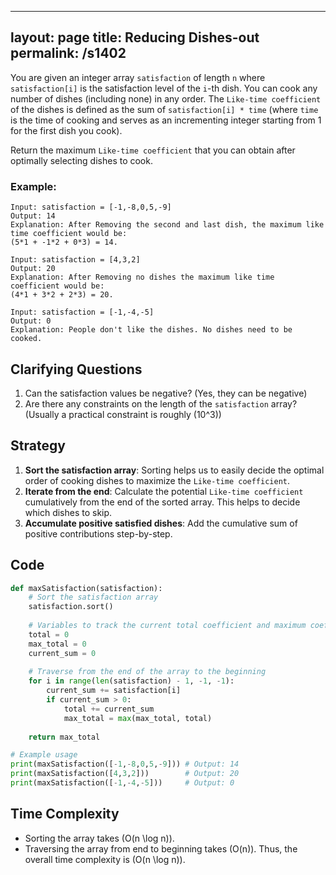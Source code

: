 
---
layout: page
title:  Reducing Dishes-out
permalink: /s1402
---

You are given an integer array `satisfaction` of length `n` where `satisfaction[i]` is the satisfaction level of the `i`-th dish. You can cook any number of dishes (including none) in any order. The `Like-time coefficient` of the dishes is defined as the sum of `satisfaction[i] * time` (where `time` is the time of cooking and serves as an incrementing integer starting from 1 for the first dish you cook).

Return the maximum `Like-time coefficient` that you can obtain after optimally selecting dishes to cook.

### Example:
```
Input: satisfaction = [-1,-8,0,5,-9]
Output: 14
Explanation: After Removing the second and last dish, the maximum like time coefficient would be:
(5*1 + -1*2 + 0*3) = 14.

Input: satisfaction = [4,3,2]
Output: 20
Explanation: After Removing no dishes the maximum like time coefficient would be:
(4*1 + 3*2 + 2*3) = 20.

Input: satisfaction = [-1,-4,-5]
Output: 0
Explanation: People don't like the dishes. No dishes need to be cooked.
```

## Clarifying Questions
1. Can the satisfaction values be negative? (Yes, they can be negative)
2. Are there any constraints on the length of the `satisfaction` array? (Usually a practical constraint is roughly \(10^3\))

## Strategy
1. **Sort the satisfaction array**: Sorting helps us to easily decide the optimal order of cooking dishes to maximize the `Like-time coefficient`.
2. **Iterate from the end**: Calculate the potential `Like-time coefficient` cumulatively from the end of the sorted array. This helps to decide which dishes to skip.
3. **Accumulate positive satisfied dishes**: Add the cumulative sum of positive contributions step-by-step.

## Code
```python
def maxSatisfaction(satisfaction):
    # Sort the satisfaction array
    satisfaction.sort()
    
    # Variables to track the current total coefficient and maximum coefficient found
    total = 0
    max_total = 0
    current_sum = 0
    
    # Traverse from the end of the array to the beginning
    for i in range(len(satisfaction) - 1, -1, -1):
        current_sum += satisfaction[i]
        if current_sum > 0:
            total += current_sum
            max_total = max(max_total, total)
        
    return max_total

# Example usage
print(maxSatisfaction([-1,-8,0,5,-9])) # Output: 14
print(maxSatisfaction([4,3,2]))        # Output: 20
print(maxSatisfaction([-1,-4,-5]))     # Output: 0
```

## Time Complexity
- Sorting the array takes \(O(n \log n)\).
- Traversing the array from end to beginning takes \(O(n)\).
Thus, the overall time complexity is \(O(n \log n)\).